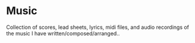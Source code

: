 # Music
Collection of  scores, lead sheets, lyrics, midi files, and audio recordings of the music I have written/composed/arranged..

